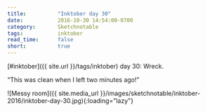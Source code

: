 ```yaml
---
title:          "Inktober day 30"
date:           2016-10-30 14:54:00-0700
category:       Sketchnotable
tags:           inktober
read_time:      false
short:          true
---
```

[#inktober]({{ site.url }}/tags/inktober) day 30: Wreck.

“This was clean when I left two minutes ago!”

![Messy room]({{ site.media_url }}/images/sketchnotable/inktober-2016/inktober-day-30.jpg){:loading="lazy"}

